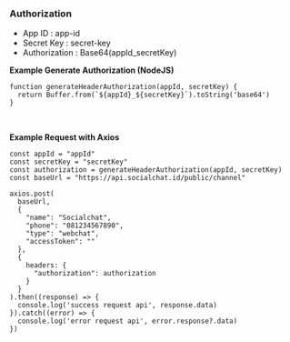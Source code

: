 ### Authorization

- App ID        : app-id
- Secret Key    : secret-key
- Authorization : Base64(appId_secretKey)

**Example Generate Authorization (NodeJS)**

```
function generateHeaderAuthorization(appId, secretKey) {
  return Buffer.from(`${appId}_${secretKey}`).toString('base64')
}
```

<br>

**Example Request with Axios**

```
const appId = "appId"
const secretKey = "secretKey"
const authorization = generateHeaderAuthorization(appId, secretKey)
const baseUrl = "https://api.socialchat.id/public/channel"

axios.post(
  baseUrl,
  {
    "name": "Socialchat",
    "phone": "081234567890",
    "type": "webchat",
    "accessToken": ""
  },
  {
    headers: {
      "authorization": authorization
    }
  }
).then((response) => {
  console.log('success request api', response.data)
}).catch((error) => {
  console.log('error request api', error.response?.data)
})

```
